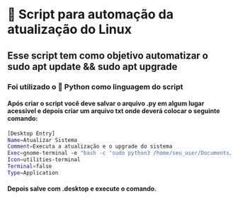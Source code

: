 # 🐧 Script para automação da atualização do Linux

## Esse script tem como objetivo automatizar o sudo apt update && sudo apt upgrade

### Foi utilizado o 🐍 Python como linguagem do script

#### Após criar o script você deve salvar o arquivo .py em algum lugar acessivel e depois criar um arquivo txt onde deverá colocar o seguinte comando:

```bash
[Desktop Entry]
Name=Atualizar Sistema
Comment=Executa a atualização e o upgrade do sistema
Exec=gnome-terminal -e "bash -c 'sudo python3 /home/seu_user/Documents/Script_Linux_Automation/script.py; read -p \"Pressione Enter para fechar...\";'"
Icon=utilities-terminal
Terminal=false
Type=Application
```
#### Depois salve com .desktop e execute o comando.